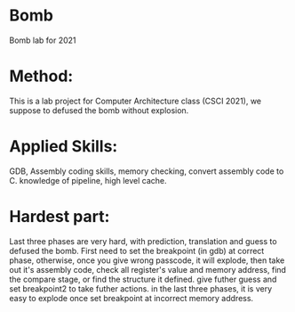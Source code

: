 # Bomb
Bomb lab for 2021

# Method:
This is a lab project for Computer Architecture class (CSCI 2021), we suppose to defused the bomb without explosion.

# Applied Skills:
GDB, Assembly coding skills, memory checking, convert assembly code to C. knowledge of pipeline, high level cache.
# Hardest part:
Last three phases are very hard, with prediction, translation and guess to defused the bomb. First need to set the breakpoint (in gdb)
at correct phase, otherwise, once you give wrong passcode, it will explode, then take out it's assembly code, check all register's value and 
memory address, find the compare stage, or find the structure it defined. give futher guess and set breakpoint2 to take futher actions. in the
last three phases, it is very easy to explode once set breakpoint at incorrect memory address.
